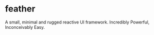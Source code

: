 # feather
A small, minimal and rugged reactive UI framework. Incredibly Powerful, Inconceivably Easy.
